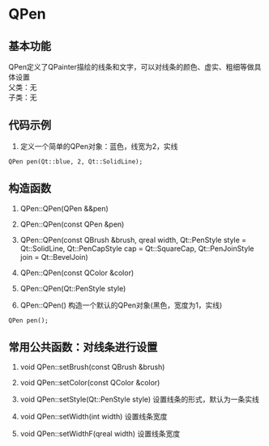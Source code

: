 # QPen

## 基本功能
QPen定义了QPainter描绘的线条和文字，可以对线条的颜色、虚实、粗细等做具体设置  
父类：无  
子类：无  


## 代码示例
1. 定义一个简单的QPen对象：蓝色，线宽为2，实线
```
QPen pen(Qt::blue, 2, Qt::SolidLine);
```


## 构造函数
1. QPen::QPen(QPen &&pen)

2. QPen::QPen(const QPen &pen)

3. QPen::QPen(const QBrush &brush, qreal width, Qt::PenStyle style = Qt::SolidLine, Qt::PenCapStyle cap = Qt::SquareCap, Qt::PenJoinStyle join = Qt::BevelJoin)

4. QPen::QPen(const QColor &color)

5. QPen::QPen(Qt::PenStyle style)

6. QPen::QPen()
构造一个默认的QPen对象(黑色，宽度为1，实线)
```
QPen pen();
```


## 常用公共函数：对线条进行设置
1. void QPen::setBrush(const QBrush &brush)

2. void QPen::setColor(const QColor &color)

3. void QPen::setStyle(Qt::PenStyle style)
设置线条的形式，默认为一条实线  

4. void QPen::setWidth(int width)
设置线条宽度  

5. void QPen::setWidthF(qreal width)
设置线条宽度  
